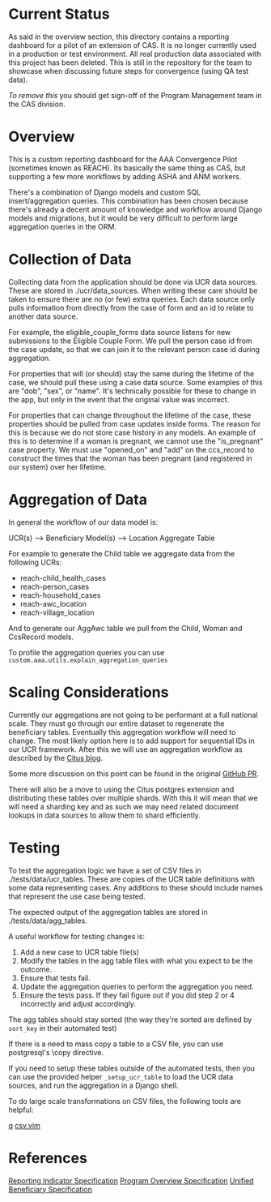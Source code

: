 # Current Status

As said in the overview section, this directory contains a reporting dashboard for a pilot of an extension of CAS.
It is no longer currently used in a production or test environment.
All real production data associated with this project has been deleted.
This is still in the repository for the team to showcase when discussing future steps for convergence (using QA test data).

*To remove this* you should get sign-off of the Program Management team in the CAS division.

# Overview

This is a custom reporting dashboard for the AAA Convergence Pilot (sometimes known as REACH).
Its basically the same thing as CAS, but supporting a few more workflows by adding ASHA and ANM workers.

There's a combination of Django models and custom SQL insert/aggregation queries.
This combination has been chosen because there's already a decent amount of knowledge and workflow
around Django models and migrations, but it would be very difficult to perform large aggregation
queries in the ORM.

# Collection of Data

Collecting data from the application should be done via UCR data sources.
These are stored in ./ucr/data_sources.
When writing these care should be taken to ensure there are no (or few) extra queries.
Each data source only pulls information from directly from the case of form and an id to relate to another data source.

For example, the eligible_couple_forms data source listens for new submissions to the Eligible Couple Form.
We pull the person case id from the case update, so that we can join it to the relevant person case id during aggregation.

For properties that will (or should) stay the same during the lifetime of the case, we should pull these using a case data source.
Some examples of this are "dob", "sex", or "name".
It's technically possible for these to change in the app, but only in the event that the original value was incorrect.

For properties that can change throughout the lifetime of the case, these properties should be pulled from case updates inside forms.
The reason for this is because we do not store case history in any models.
An example of this is to determine if a woman is pregnant, we cannot use the "is_pregnant" case property.
We must use "opened_on" and "add" on the ccs_record to construct the times that the woman has been pregnant (and registered in our system) over her lifetime.

# Aggregation of Data

In general the workflow of our data model is:

UCR(s) --> Beneficiary Model(s) --> Location Aggregate Table

For example to generate the Child table we aggregate data from the following UCRs:

* reach-child_health_cases
* reach-person_cases
* reach-household_cases
* reach-awc_location
* reach-village_location


And to generate our AggAwc table we pull from the Child, Woman and CcsRecord models.

To profile the aggregation queries you can use `custom.aaa.utils.explain_aggregation_queries`

# Scaling Considerations

Currently our aggregations are not going to be performant at a full national scale.
They must go through our entire dataset to regenerate the beneficiary tables.
Eventually this aggregation workflow will need to change.
The most likely option here is to add support for sequential IDs in our UCR framework.
After this we will use an aggregation workflow as described by the
[Citus blog](https://www.citusdata.com/blog/2018/06/14/scalable-incremental-data-aggregation/).

Some more discussion on this point can be found in the original [GitHub PR](https://github.com/dimagi/commcare-hq/pull/23243).

There will also be a move to using the Citus postgres extension and distributing these tables over multiple shards.
With this it will mean that we will need a sharding key and as such we may need related document lookups in data sources to allow them to shard efficiently.

# Testing

To test the aggregation logic we have a set of CSV files in ./tests/data/ucr_tables.
These are copies of the UCR table definitions with some data representing cases.
Any additions to these should include names that represent the use case being tested.

The expected output of the aggregation tables are stored in ./tests/data/agg_tables.

A useful workflow for testing changes is:

1. Add a new case to UCR table file(s)
2. Modify the tables in the agg table files with what you expect to be the outcome.
3. Ensure that tests fail.
4. Update the aggregation queries to perform the aggregation you need.
5. Ensure the tests pass. If they fail figure out if you did step 2 or 4 incorrectly and adjust accordingly.

The agg tables should stay sorted (the way they're sorted are defined by `sort_key` in their automated test)

If there is a need to mass copy a table to a CSV file, you can use postgresql's \copy directive.

If you need to setup these tables outside of the automated tests,
then you can use the provided helper `_setup_ucr_table` to load the UCR data sources,
and run the aggregation in a Django shell.

To do large scale transformations on CSV files, the following tools are helpful:

[q](http://harelba.github.io/q/)
[csv.vim](https://github.com/chrisbra/csv.vim)

# References

[Reporting Indicator Specification](https://docs.google.com/spreadsheets/d/1fPFIVOaI0ZJkSqw8DJ-wmMyTefMbGXYGyhcB9UUxXnE/edit#gid=1200281692)
[Program Overview Specification](https://docs.google.com/document/d/1MY7KDvKPiqGOJ8IcZvJHJXfw--XM_AdADkQmvzQC_pw/edit#heading=h.wy4ie3jgt96i)
[Unified Beneficiary Specification](https://docs.google.com/document/d/1sPXnecPP2saBYgS3f-IGXm0U2S9TCwxUQUfbewLPRIE/edit#)
